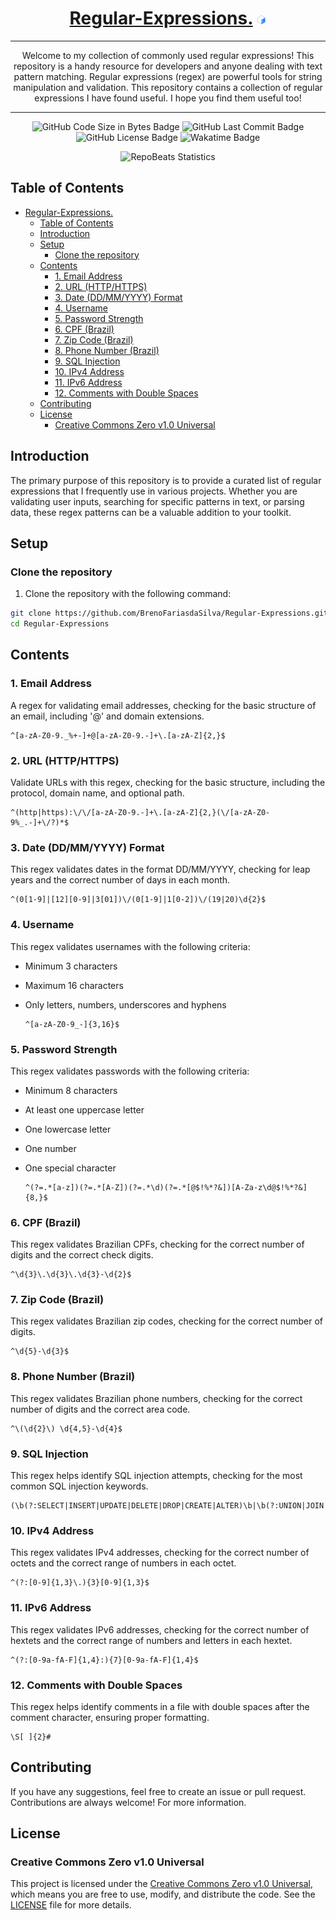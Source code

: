 <div align="center">
  
# [Regular-Expressions.](https://github.com/BrenoFariasdaSilva/Regular-Expressions) <img src="https://github.com/BrenoFariasdaSilva/Regular-Expressions/blob/main/.assets/Bash.svg"  width="3%" height="3%">

</div>

<div align="center">
  
---

Welcome to my collection of commonly used regular expressions! This repository is a handy resource for developers and anyone dealing with text pattern matching. Regular expressions (regex) are powerful tools for string manipulation and validation.
This repository contains a collection of regular expressions I have found useful. I hope you find them useful too!

---

</div>

<div align="center">

![GitHub Code Size in Bytes Badge](https://img.shields.io/github/languages/code-size/BrenoFariasdaSilva/Regular-Expressions)
![GitHub Last Commit Badge](https://img.shields.io/github/last-commit/BrenoFariasdaSilva/Regular-Expressions)
![GitHub License Badge](https://img.shields.io/github/license/BrenoFariasdaSilva/Regular-Expressions)
![Wakatime Badge](https://wakatime.com/badge/github/BrenoFariasdaSilva/Regular-Expressions.svg)

</div>

<div align="center">
  
![RepoBeats Statistics](https://repobeats.axiom.co/api/embed/682d293532f9df756a1a65514d8043fa551b454e.svg "Repobeats analytics image")

</div>

## Table of Contents
- [Regular-Expressions. ](#regular-expressions-)
  - [Table of Contents](#table-of-contents)
  - [Introduction](#introduction)
  - [Setup](#setup)
    - [Clone the repository](#clone-the-repository)
  - [Contents](#contents)
    - [1. Email Address](#1-email-address)
    - [2. URL (HTTP/HTTPS)](#2-url-httphttps)
    - [3. Date (DD/MM/YYYY) Format](#3-date-ddmmyyyy-format)
    - [4. Username](#4-username)
    - [5. Password Strength](#5-password-strength)
    - [6. CPF (Brazil)](#6-cpf-brazil)
    - [7. Zip Code (Brazil)](#7-zip-code-brazil)
    - [8. Phone Number (Brazil)](#8-phone-number-brazil)
    - [9. SQL Injection](#9-sql-injection)
    - [10. IPv4 Address](#10-ipv4-address)
    - [11. IPv6 Address](#11-ipv6-address)
    - [12. Comments with Double Spaces](#12-comments-with-double-spaces)
  - [Contributing](#contributing)
  - [License](#license)
    - [Creative Commons Zero v1.0 Universal](#creative-commons-zero-v10-universal)

## Introduction

The primary purpose of this repository is to provide a curated list of regular expressions that I frequently use in various projects. Whether you are validating user inputs, searching for specific patterns in text, or parsing data, these regex patterns can be a valuable addition to your toolkit.

## Setup

### Clone the repository

1. Clone the repository with the following command:

```bash
git clone https://github.com/BrenoFariasdaSilva/Regular-Expressions.git
cd Regular-Expressions
```

## Contents

### 1. Email Address

A regex for validating email addresses, checking for the basic structure of an email, including '@' and domain extensions.

  ```regex
  ^[a-zA-Z0-9._%+-]+@[a-zA-Z0-9.-]+\.[a-zA-Z]{2,}$
  ```

### 2. URL (HTTP/HTTPS)

Validate URLs with this regex, checking for the basic structure, including the protocol, domain name, and optional path.

  ```regex
  ^(http|https):\/\/[a-zA-Z0-9.-]+\.[a-zA-Z]{2,}(\/[a-zA-Z0-9%_.-]+\/?)*$
  ```

### 3. Date (DD/MM/YYYY) Format

This regex validates dates in the format DD/MM/YYYY, checking for leap years and the correct number of days in each month.

  ```regex
  ^(0[1-9]|[12][0-9]|3[01])\/(0[1-9]|1[0-2])\/(19|20)\d{2}$
  ```

### 4. Username

This regex validates usernames with the following criteria:

- Minimum 3 characters
- Maximum 16 characters
- Only letters, numbers, underscores and hyphens

  ```regex
  ^[a-zA-Z0-9_-]{3,16}$
  ```

### 5. Password Strength

This regex validates passwords with the following criteria:

- Minimum 8 characters
- At least one uppercase letter
- One lowercase letter
- One number
- One special character

  ```regex
  ^(?=.*[a-z])(?=.*[A-Z])(?=.*\d)(?=.*[@$!%*?&])[A-Za-z\d@$!%*?&]{8,}$
  ```

### 6. CPF (Brazil)

This regex validates Brazilian CPFs, checking for the correct number of digits and the correct check digits.

  ```regex
  ^\d{3}\.\d{3}\.\d{3}-\d{2}$
  ```

### 7. Zip Code (Brazil)

This regex validates Brazilian zip codes, checking for the correct number of digits.

  ```regex
  ^\d{5}-\d{3}$
  ```

### 8. Phone Number (Brazil)

This regex validates Brazilian phone numbers, checking for the correct number of digits and the correct area code.

  ```regex
  ^\(\d{2}\) \d{4,5}-\d{4}$
  ```

### 9. SQL Injection

This regex helps identify SQL injection attempts, checking for the most common SQL injection keywords.

  ```regex
  (\b(?:SELECT|INSERT|UPDATE|DELETE|DROP|CREATE|ALTER)\b|\b(?:UNION|JOIN|WHERE|FROM)\b|\b(?:AND|OR|NOT)\b)
  ```

### 10. IPv4 Address

This regex validates IPv4 addresses, checking for the correct number of octets and the correct range of numbers in each octet.

  ```regex
  ^(?:[0-9]{1,3}\.){3}[0-9]{1,3}$
  ```

### 11. IPv6 Address

This regex validates IPv6 addresses, checking for the correct number of hextets and the correct range of numbers and letters in each hextet.

  ```regex
  ^(?:[0-9a-fA-F]{1,4}:){7}[0-9a-fA-F]{1,4}$
  ```

### 12. Comments with Double Spaces

This regex helps identify comments in a file with double spaces after the comment character, ensuring proper formatting.

  ```regex
  \S[ ]{2}#
  ```

## Contributing

If you have any suggestions, feel free to create an issue or pull request. Contributions are always welcome! For more information.

## License

### Creative Commons Zero v1.0 Universal

This project is licensed under the [Creative Commons Zero v1.0 Universal](LICENSE), which means you are free to use, modify, and distribute the code. See the [LICENSE](LICENSE) file for more details.
